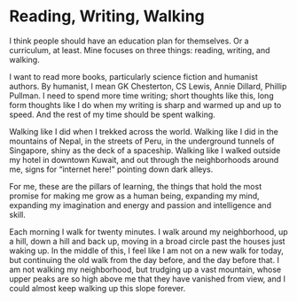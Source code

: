 # Reading, Writing, Walking

I think people should have an education plan for themselves. Or a curriculum, at least. Mine focuses on three things: reading, writing, and walking.

I want to read more books, particularly science fiction and humanist authors. By humanist, I mean GK Chesterton, CS Lewis, Annie Dillard, Phillip Pullman. I need to spend more time writing; short thoughts like this, long form thoughts like I do when my writing is sharp and warmed up and up to speed. And the rest of my time should be spent walking.

Walking like I did when I trekked across the world. Walking like I did in the mountains of Nepal, in the streets of Peru, in the underground tunnels of Singapore, shiny as the deck of a spaceship. Walking like I walked outside my hotel in downtown Kuwait, and out through the neighborhoods around me, signs for “internet here!” pointing down dark alleys.

For me, these are the pillars of learning, the things that hold the most promise for making me grow as a human being, expanding my mind, expanding my imagination and energy and passion and intelligence and skill.

Each morning I walk for twenty minutes. I walk around my neighborhood, up a hill, down a hill and back up, moving in a broad circle past the houses just waking up. In the middle of this, I feel like I am not on a new walk for today, but continuing the old walk from the day before, and the day before that. I am not walking my neighborhood, but trudging up a vast mountain, whose upper peaks are so high above me that they have vanished from view, and I could almost keep walking up this slope forever.